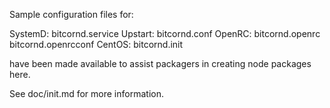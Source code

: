 Sample configuration files for:

SystemD: bitcornd.service
Upstart: bitcornd.conf
OpenRC:  bitcornd.openrc
         bitcornd.openrcconf
CentOS:  bitcornd.init

have been made available to assist packagers in creating node packages here.

See doc/init.md for more information.
